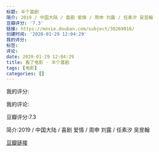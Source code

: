```yaml
---
标题: 半个喜剧
简介: 2019 / 中国大陆 / 喜剧 爱情 / 周申 刘露 / 任素汐 吴昱翰
豆瓣评分: '7.3'
链接: https://movie.douban.com/subject/30269016/
创建时间: '2020-01-29 12:04:29'
我的评分:
标签:
评论:
date: 2020-01-29 12:04:29
title: 看了电影 - 半个喜剧
tags: [电影]
categories: []
---
```


我的评分:

我的评论:

豆瓣评分:7.3

简介:2019 / 中国大陆 / 喜剧 爱情 / 周申 刘露 / 任素汐 吴昱翰

[豆瓣链接](https://movie.douban.com/subject/30269016/)

